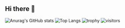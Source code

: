 ## Hi there 👋
![Anurag's GitHub stats](https://github-readme-stats.vercel.app/api?username=Chen-77)
![Top Langs](https://github-readme-stats.vercel.app/api/top-langs/?username=Chen-77)
![trophy](https://github-profile-trophy.vercel.app/?username=Chen-77)
![visitors](https://visitor-badge.glitch.me/badge?page_id=Chen-77.visitor-badge&left_color=green&right_color=red)



<!--
**Chen-77/Chen-77** is a ✨ _special_ ✨ repository because its `README.md` (this file) appears on your GitHub profile.

Here are some ideas to get you started:

- 🔭 I’m currently working on ...
- 🌱 I’m currently learning ...
- 👯 I’m looking to collaborate on ...
- 🤔 I’m looking for help with ...
- 💬 Ask me about ...
- 📫 How to reach me: ...
- 😄 Pronouns: ...
- ⚡ Fun fact: ...
-->
